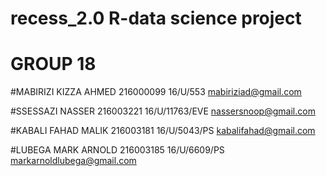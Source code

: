 # recess_2.0  R-data science project

# 			GROUP 18


#MABIRIZI KIZZA AHMED	216000099		16/U/553		mabiriziad@gmail.com

#SSESSAZI NASSER	216003221		16/U/11763/EVE		nassersnoop@gmail.com

#KABALI FAHAD MALIK	216003181		16/U/5043/PS		kabalifahad@gmail.com

#LUBEGA MARK ARNOLD	216003185		16/U/6609/PS		markarnoldlubega@gmail.com
